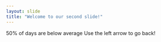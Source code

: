 ```yaml
---
layout: slide
title: "Welcome to our second slide!"
---
```

50% of days are below average
Use the left arrow to go back!

